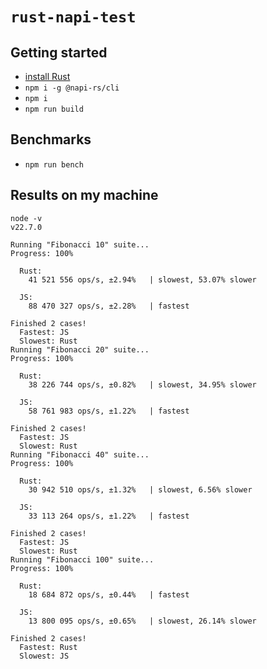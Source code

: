 # `rust-napi-test`

## Getting started

- [install Rust](https://www.rust-lang.org/tools/install) 
- `npm i -g @napi-rs/cli`
- `npm i`
- `npm run build`

## Benchmarks

- `npm run bench`

## Results on my machine

```shell
node -v
v22.7.0
```

```
Running "Fibonacci 10" suite...
Progress: 100%

  Rust:
    41 521 556 ops/s, ±2.94%   | slowest, 53.07% slower

  JS:
    88 470 327 ops/s, ±2.28%   | fastest

Finished 2 cases!
  Fastest: JS
  Slowest: Rust
Running "Fibonacci 20" suite...
Progress: 100%

  Rust:
    38 226 744 ops/s, ±0.82%   | slowest, 34.95% slower

  JS:
    58 761 983 ops/s, ±1.22%   | fastest

Finished 2 cases!
  Fastest: JS
  Slowest: Rust
Running "Fibonacci 40" suite...
Progress: 100%

  Rust:
    30 942 510 ops/s, ±1.32%   | slowest, 6.56% slower

  JS:
    33 113 264 ops/s, ±1.22%   | fastest

Finished 2 cases!
  Fastest: JS
  Slowest: Rust
Running "Fibonacci 100" suite...
Progress: 100%

  Rust:
    18 684 872 ops/s, ±0.44%   | fastest

  JS:
    13 800 095 ops/s, ±0.65%   | slowest, 26.14% slower

Finished 2 cases!
  Fastest: Rust
  Slowest: JS
```